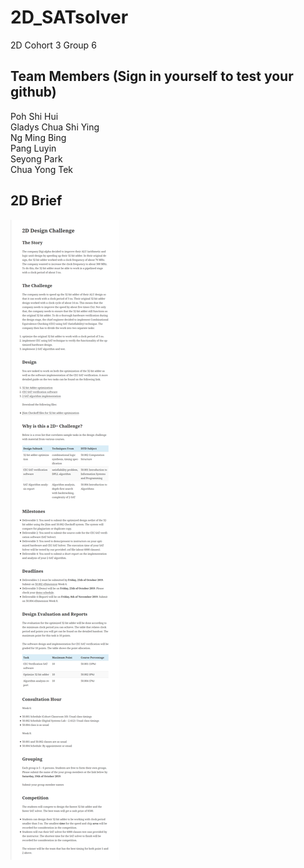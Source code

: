 # 2D_SATsolver
2D Cohort 3 Group 6  

## Team Members (Sign in yourself to test your github)  
Poh Shi Hui  
Gladys Chua Shi Ying  
Ng Ming Bing  
Pang Luyin    
Seyong Park  
Chua Yong Tek  


## 2D Brief  
![Image of Brief](/2D_Brief.png)
